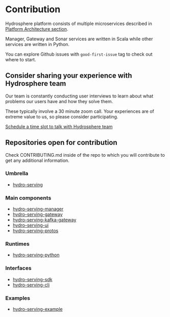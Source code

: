 # Contribution

Hydrosphere platform consists of multiple microservices described in [Platform Architecture section](../overview/services/).

Manager, Gateway and Sonar services are written in Scala while other services are written in Python.

You can explore Github issues with `good-first-issue` tag to check out where to start.  

## Consider sharing your experience with Hydrosphere team

Our team is constantly conducting user interviews to learn about what problems our users have and how they solve them. 

These typically involve a 30 minute zoom call. Your experiences are of extreme value to us, so please consider participating. 

[Schedule a time slot to talk with Hydrosphere team](https://calendly.com/ygavrilin/30-min-call)

## Repositories open for contribution

Check CONTRIBUTING.md inside of the repo to which you will contribute to get any additional information.

### Umbrella

* [hydro-serving](https://github.com/Hydrospheredata/hydro-serving)

### Main components

* [hydro-serving-manager](https://github.com/Hydrospheredata/hydro-serving-manager)
* [hydro-serving-gateway](https://github.com/Hydrospheredata/hydro-serving-gateway)
* [hydro-serving-kafka-gateway](https://github.com/Hydrospheredata/hydro-serving-kafka-gateway)
* [hydro-serving-ui](https://github.com/Hydrospheredata/hydro-serving-ui)
* [hydro-serving-protos](https://github.com/Hydrospheredata/hydro-serving-protos)

### Runtimes

* [hydro-serving-python](https://github.com/Hydrospheredata/hydro-serving-python)

### Interfaces

* [hydro-serving-sdk](https://github.com/Hydrospheredata/hydro-serving-sdk)
* [hydro-serving-cli](https://github.com/Hydrospheredata/hydro-serving-cli)

### Examples

* [hydro-serving-example](https://github.com/Hydrospheredata/hydro-serving-example)

